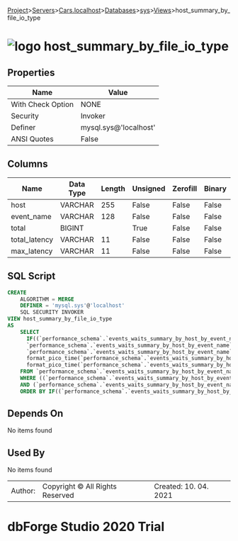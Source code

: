 [Project](../../../../../startpage.md)>[Servers](../../../../Servers.md)>[Cars.localhost](../../../Cars.localhost.md)>[Databases](../../Databases.md)>[sys](../sys.md)>[Views](Views.md)>host_summary_by_file_io_type


# ![logo](../../../../../Images/view64.svg) host_summary_by_file_io_type


## <a name="#Properties"></a>Properties
|Name|Value|
|---|---|
|With Check Option|NONE|
|Security|Invoker|
|Definer|mysql.sys@'localhost'|
|ANSI Quotes|False|


## <a name="#Columns"></a>Columns
|Name|Data Type|Length|Unsigned|Zerofill|Binary|Not Null|
|---|---|---|---|---|---|---|
|host|VARCHAR|255|False|False|False|False|
|event_name|VARCHAR|128|False|False|False|True|
|total|BIGINT||True|False|False|True|
|total_latency|VARCHAR|11|False|False|False|False|
|max_latency|VARCHAR|11|False|False|False|False|

## <a name="#SqlScript"></a>SQL Script
```SQL
CREATE 
	ALGORITHM = MERGE
	DEFINER = 'mysql.sys'@'localhost'
	SQL SECURITY INVOKER
VIEW host_summary_by_file_io_type
AS
	SELECT
	  IF((`performance_schema`.`events_waits_summary_by_host_by_event_name`.`HOST` IS NULL), 'background', `performance_schema`.`events_waits_summary_by_host_by_event_name`.`HOST`) AS `host`,
	  `performance_schema`.`events_waits_summary_by_host_by_event_name`.`EVENT_NAME` AS `event_name`,
	  `performance_schema`.`events_waits_summary_by_host_by_event_name`.`COUNT_STAR` AS `total`,
	  format_pico_time(`performance_schema`.`events_waits_summary_by_host_by_event_name`.`SUM_TIMER_WAIT`) AS `total_latency`,
	  format_pico_time(`performance_schema`.`events_waits_summary_by_host_by_event_name`.`MAX_TIMER_WAIT`) AS `max_latency`
	FROM `performance_schema`.`events_waits_summary_by_host_by_event_name`
	WHERE ((`performance_schema`.`events_waits_summary_by_host_by_event_name`.`EVENT_NAME` LIKE 'wait/io/file%')
	AND (`performance_schema`.`events_waits_summary_by_host_by_event_name`.`COUNT_STAR` > 0))
	ORDER BY IF((`performance_schema`.`events_waits_summary_by_host_by_event_name`.`HOST` IS NULL), 'background', `performance_schema`.`events_waits_summary_by_host_by_event_name`.`HOST`), `performance_schema`.`events_waits_summary_by_host_by_event_name`.`SUM_TIMER_WAIT` DESC;
```

## <a name="#DependsOn"></a>Depends On
No items found

## <a name="#UsedBy"></a>Used By
No items found

||||
|---|---|---|
|Author: |Copyright © All Rights Reserved|Created: 10. 04. 2021|
# dbForge Studio 2020 Trial